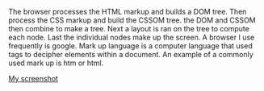 The browser processes the HTML markup and builds a DOM tree. Then process the CSS markup and build the CSSOM tree. the DOM and CSSOM then combine to make a tree. Next a layout is ran on the tree to compute each node. Last the individual nodes make up the screen. A browser I use frequently is google.
Mark up language is a computer language that used tags to decipher elements within a document. An example of a commonly used mark up is htm or html.

[My screenshot](./screenshot.png)
